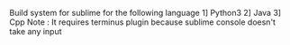 Build system for sublime for the following language
1] Python3
2] Java
3] Cpp
Note : It requires terminus plugin because sublime console doesn't take any input
